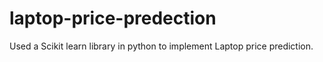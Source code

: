 # laptop-price-predection
Used a Scikit learn library in python to implement Laptop price prediction.
